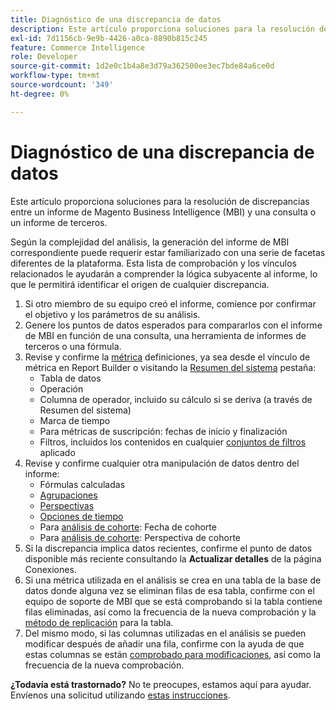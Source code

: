 ```yaml
---
title: Diagnóstico de una discrepancia de datos
description: Este artículo proporciona soluciones para la resolución de discrepancias entre un informe de Magento Business Intelligence (MBI) y una consulta o un informe de terceros.
exl-id: 7d1156cb-9e9b-4426-a0ca-8890b815c245
feature: Commerce Intelligence
role: Developer
source-git-commit: 1d2e0c1b4a8e3d79a362500ee3ec7bde84a6ce0d
workflow-type: tm+mt
source-wordcount: '349'
ht-degree: 0%

---
```


# Diagnóstico de una discrepancia de datos

Este artículo proporciona soluciones para la resolución de discrepancias entre un informe de Magento Business Intelligence (MBI) y una consulta o un informe de terceros.

Según la complejidad del análisis, la generación del informe de MBI correspondiente puede requerir estar familiarizado con una serie de facetas diferentes de la plataforma. Esta lista de comprobación y los vínculos relacionados le ayudarán a comprender la lógica subyacente al informe, lo que le permitirá identificar el origen de cualquier discrepancia.

1. Si otro miembro de su equipo creó el informe, comience por confirmar el objetivo y los parámetros de su análisis.
1. Genere los puntos de datos esperados para compararlos con el informe de MBI en función de una consulta, una herramienta de informes de terceros o una fórmula.
1. Revise y confirme la [métrica](https://experienceleague.adobe.com/docs/commerce-business-intelligence/mbi/build/reports/ess-manage-data-metrics.html) definiciones, ya sea desde el vínculo de métrica en Report Builder o visitando la [Resumen del sistema](https://support.magento.com/hc/en-us/articles/360016730971-Understand-View-definitions-of-metrics-filters-columns-and-column-references-in-the-System-Summary) pestaña:
   * Tabla de datos
   * Operación
   * Columna de operador, incluido su cálculo si se deriva (a través de Resumen del sistema)
   * Marca de tiempo
   * Para métricas de suscripción: fechas de inicio y finalización
   * Filtros, incluidos los contenidos en cualquier [conjuntos de filtros](https://experienceleague.adobe.com/docs/commerce-business-intelligence/mbi/build/reports/ess-manage-data-filters.html) aplicado
1. Revise y confirme cualquier otra manipulación de datos dentro del informe:
   * Fórmulas calculadas
   * [Agrupaciones](https://experienceleague.adobe.com/docs/commerce-business-intelligence/mbi/tutorials/using-visual-report-builder.html#groupby)
   * [Perspectivas](https://experienceleague.adobe.com/docs/commerce-business-intelligence/mbi/tutorials/using-visual-report-builder.html)
   * [Opciones de tiempo](https://experienceleague.adobe.com/docs/commerce-business-intelligence/mbi/tutorials/using-visual-report-builder.html)
   * Para [análisis de cohorte](https://support.magento.com/hc/en-us/articles/360016504632-Create-cohort-analysis): Fecha de cohorte
   * Para [análisis de cohorte](https://support.magento.com/hc/en-us/articles/360016504632-Create-cohort-analysis): Perspectiva de cohorte
1. Si la discrepancia implica datos recientes, confirme el punto de datos disponible más reciente consultando la **Actualizar detalles** de la página Conexiones.
1. Si una métrica utilizada en el análisis se crea en una tabla de la base de datos donde alguna vez se eliminan filas de esa tabla, confirme con el equipo de soporte de MBI que se está comprobando si la tabla contiene filas eliminadas, así como la frecuencia de la nueva comprobación y la [método de replicación](https://experienceleague.adobe.com/docs/commerce-business-intelligence/mbi/best-practices/data/opt-db-analysis.html) para la tabla.
1. Del mismo modo, si las columnas utilizadas en el análisis se pueden modificar después de añadir una fila, confirme con la ayuda de que estas columnas se están [comprobado para modificaciones](https://experienceleague.adobe.com/docs/commerce-business-intelligence/mbi/analyze/warehouse-manager/cfg-data-rechecks.html), así como la frecuencia de la nueva comprobación.

**¿Todavía está trastornado?** No te preocupes, estamos aquí para ayudar. Envíenos una solicitud utilizando [estas instrucciones](/help/troubleshooting/miscellaneous/mbi-data-discrepancies.md).
